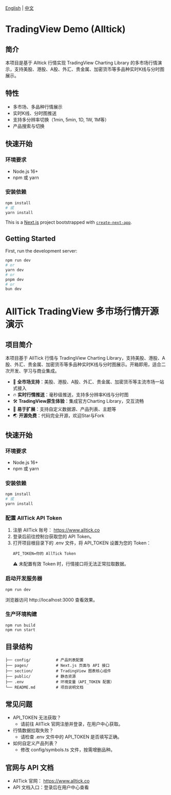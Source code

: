 [English](./README.en.md) | [中文](./README.md)

# TradingView Demo (Alltick)

## 简介

本项目是基于 Alltick 行情实现 TradingView Charting Library 的多市场行情演示，支持美股、港股、A股、外汇、贵金属、加密货币等多品种实时K线与分时图展示。

## 特性

- 多市场、多品种行情展示
- 实时K线、分时图推送
- 支持多分辨率切换（1min, 5min, 1D, 1W, 1M等）
- 产品搜索与切换

## 快速开始

### 环境要求

- Node.js 16+
- npm 或 yarn

### 安装依赖

```bash
npm install
# 或
yarn install
```

This is a [Next.js](https://nextjs.org) project bootstrapped with [`create-next-app`](https://nextjs.org/docs/pages/api-reference/create-next-app).

## Getting Started

First, run the development server:

```bash
npm run dev
# or
yarn dev
# or
pnpm dev
# or
bun dev
```

# AllTick TradingView 多市场行情开源演示

## 项目简介

本项目基于 AllTick 行情与 TradingView Charting Library，支持美股、港股、A股、外汇、贵金属、加密货币等多品种实时K线与分时图展示。开箱即用，适合二次开发、学习与商业集成。

- 🚀 **全市场支持**：美股、港股、A股、外汇、贵金属、加密货币等主流市场一站式接入
- 🔥 **实时行情推送**：毫秒级推送，支持多分辨率K线与分时图
- 🛠️ **TradingView原生体验**：集成官方Charting Library，交互流畅
- 🧩 **易于扩展**：支持自定义数据源、产品列表、主题等
- 🌏 **开源免费**：代码完全开源，欢迎Star与Fork

## 快速开始

### 环境要求

- Node.js 16+
- npm 或 yarn

### 安装依赖

```bash
npm install
# 或
yarn install
```

### 配置 AllTick API Token

1. 注册 AllTick 账号： https://www.alltick.co
2. 登录后前往控制台获取您的 API Token。
3. 打开项目根目录下的 .env 文件，将 API_TOKEN 设置为您的 Token：
    ```
    API_TOKEN=你的 AllTick Token
    ```
    ⚠️ 未配置有效 Token 时，行情接口将无法正常拉取数据。

### 启动开发服务器

```
npm run dev
```

浏览器访问 http://localhost:3000 查看效果。

### 生产环境构建

```
npm run build
npm run start
```

## 目录结构

```
├── config/           # 产品列表配置
├── pages/            # Next.js 页面与 API 接口
├── section/          # TradingView 图表核心组件
├── public/           # 静态资源
├── .env              # 环境变量（API_TOKEN 配置）
└── README.md         # 项目说明文档
```

## 常见问题

- API_TOKEN 无法获取？
    - 请前往 AllTick 官网注册并登录，在用户中心获取。
- 行情数据拉取失败？
    - 请检查 .env 文件中的 API_TOKEN 是否填写正确。
- 如何自定义产品列表？
    - 修改 config/symbols.ts 文件，按需增删品种。

## 官网与 API 文档

- AllTick 官网： https://www.alltick.co
- API 文档入口：登录后在用户中心查看

